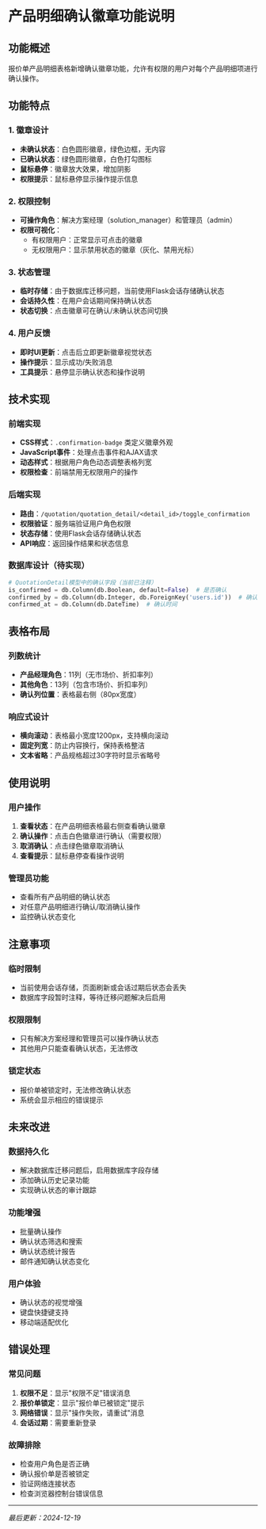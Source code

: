 # 产品明细确认徽章功能说明

## 功能概述

报价单产品明细表格新增确认徽章功能，允许有权限的用户对每个产品明细项进行确认操作。

## 功能特点

### 1. 徽章设计
- **未确认状态**：白色圆形徽章，绿色边框，无内容
- **已确认状态**：绿色圆形徽章，白色打勾图标
- **鼠标悬停**：徽章放大效果，增加阴影
- **权限提示**：鼠标悬停显示操作提示信息

### 2. 权限控制
- **可操作角色**：解决方案经理（solution_manager）和管理员（admin）
- **权限可视化**：
  - 有权限用户：正常显示可点击的徽章
  - 无权限用户：显示禁用状态的徽章（灰化、禁用光标）

### 3. 状态管理
- **临时存储**：由于数据库迁移问题，当前使用Flask会话存储确认状态
- **会话持久性**：在用户会话期间保持确认状态
- **状态切换**：点击徽章可在确认/未确认状态间切换

### 4. 用户反馈
- **即时UI更新**：点击后立即更新徽章视觉状态
- **操作提示**：显示成功/失败消息
- **工具提示**：悬停显示确认状态和操作说明

## 技术实现

### 前端实现
- **CSS样式**：`.confirmation-badge` 类定义徽章外观
- **JavaScript事件**：处理点击事件和AJAX请求
- **动态样式**：根据用户角色动态调整表格列宽
- **权限检查**：前端禁用无权限用户的操作

### 后端实现
- **路由**：`/quotation/quotation_detail/<detail_id>/toggle_confirmation`
- **权限验证**：服务端验证用户角色权限
- **状态存储**：使用Flask会话存储确认状态
- **API响应**：返回操作结果和状态信息

### 数据库设计（待实现）
```python
# QuotationDetail模型中的确认字段（当前已注释）
is_confirmed = db.Column(db.Boolean, default=False)  # 是否确认
confirmed_by = db.Column(db.Integer, db.ForeignKey('users.id'))  # 确认人
confirmed_at = db.Column(db.DateTime)  # 确认时间
```

## 表格布局

### 列数统计
- **产品经理角色**：11列（无市场价、折扣率列）
- **其他角色**：13列（包含市场价、折扣率列）
- **确认列位置**：表格最右侧（80px宽度）

### 响应式设计
- **横向滚动**：表格最小宽度1200px，支持横向滚动
- **固定列宽**：防止内容换行，保持表格整洁
- **文本省略**：产品规格超过30字符时显示省略号

## 使用说明

### 用户操作
1. **查看状态**：在产品明细表格最右侧查看确认徽章
2. **确认操作**：点击白色徽章进行确认（需要权限）
3. **取消确认**：点击绿色徽章取消确认
4. **查看提示**：鼠标悬停查看操作说明

### 管理员功能
- 查看所有产品明细的确认状态
- 对任意产品明细进行确认/取消确认操作
- 监控确认状态变化

## 注意事项

### 临时限制
- 当前使用会话存储，页面刷新或会话过期后状态会丢失
- 数据库字段暂时注释，等待迁移问题解决后启用

### 权限限制
- 只有解决方案经理和管理员可以操作确认状态
- 其他用户只能查看确认状态，无法修改

### 锁定状态
- 报价单被锁定时，无法修改确认状态
- 系统会显示相应的错误提示

## 未来改进

### 数据持久化
- 解决数据库迁移问题后，启用数据库字段存储
- 添加确认历史记录功能
- 实现确认状态的审计跟踪

### 功能增强
- 批量确认操作
- 确认状态筛选和搜索
- 确认状态统计报告
- 邮件通知确认状态变化

### 用户体验
- 确认状态的视觉增强
- 键盘快捷键支持
- 移动端适配优化

## 错误处理

### 常见问题
1. **权限不足**：显示"权限不足"错误消息
2. **报价单锁定**：显示"报价单已被锁定"提示
3. **网络错误**：显示"操作失败，请重试"消息
4. **会话过期**：需要重新登录

### 故障排除
- 检查用户角色是否正确
- 确认报价单是否被锁定
- 验证网络连接状态
- 检查浏览器控制台错误信息

---

*最后更新：2024-12-19* 